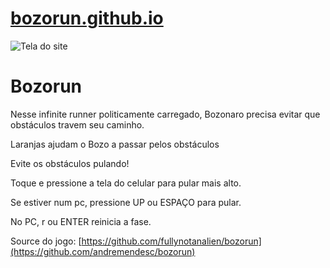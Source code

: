 # [bozorun.github.io](http://bozorun.github.io)
![Tela do site](https://raw.githubusercontent.com/fullynotanalien/bozorun.github.io/master/assets/images/screen.png)

# Bozorun

Nesse infinite runner politicamente carregado, Bozonaro precisa evitar que obstáculos travem seu caminho.

Laranjas ajudam o Bozo a passar pelos obstáculos

Evite os obstáculos pulando! 

Toque e pressione a tela do celular para pular mais alto.

Se estiver num pc, pressione UP ou ESPAÇO para pular.

No PC, r ou ENTER reinicia a fase.

Source do jogo: [https://github.com/fullynotanalien/bozorun](https://github.com/andremendesc/bozorun)
